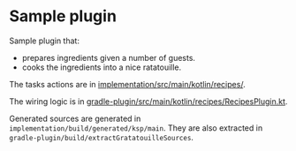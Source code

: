 # Sample plugin

Sample plugin that:
* prepares ingredients given a number of guests.
* cooks the ingredients into a nice ratatouille.

The tasks actions are in [implementation/src/main/kotlin/recipes/](implementation/src/main/kotlin/recipes/). 

The wiring logic is in [gradle-plugin/src/main/kotlin/recipes/RecipesPlugin.kt](gradle-plugin/src/main/kotlin/recipes/RecipesPlugin.kt).

Generated sources are generated in `implementation/build/generated/ksp/main`. They are also extracted in `gradle-plugin/build/extractGratatouilleSources`. 

